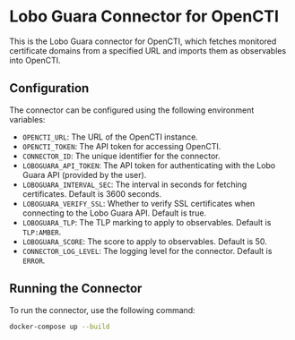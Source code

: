 # Lobo Guara Connector for OpenCTI

This is the Lobo Guara connector for OpenCTI, which fetches monitored certificate domains from a specified URL and imports them as observables into OpenCTI.

## Configuration

The connector can be configured using the following environment variables:

- `OPENCTI_URL`: The URL of the OpenCTI instance.
- `OPENCTI_TOKEN`: The API token for accessing OpenCTI.
- `CONNECTOR_ID`: The unique identifier for the connector.
- `LOBOGUARA_API_TOKEN`: The API token for authenticating with the Lobo Guara API (provided by the user).
- `LOBOGUARA_INTERVAL_SEC`: The interval in seconds for fetching certificates. Default is 3600 seconds.
- `LOBOGUARA_VERIFY_SSL`: Whether to verify SSL certificates when connecting to the Lobo Guara API. Default is true.
- `LOBOGUARA_TLP`: The TLP marking to apply to observables. Default is `TLP:AMBER`.
- `LOBOGUARA_SCORE`: The score to apply to observables. Default is 50.
- `CONNECTOR_LOG_LEVEL`: The logging level for the connector. Default is `ERROR`.

## Running the Connector

To run the connector, use the following command:

```sh
docker-compose up --build
